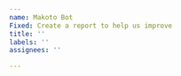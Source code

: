 ```yaml
---
name: Makoto Bot
Fixed: Create a report to help us improve
title: ''
labels: ''
assignees: ''

---
```


